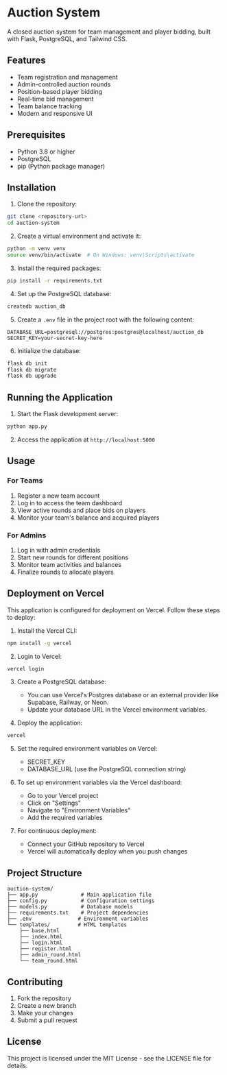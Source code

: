# Auction System

A closed auction system for team management and player bidding, built with Flask, PostgreSQL, and Tailwind CSS.

## Features

- Team registration and management
- Admin-controlled auction rounds
- Position-based player bidding
- Real-time bid management
- Team balance tracking
- Modern and responsive UI

## Prerequisites

- Python 3.8 or higher
- PostgreSQL
- pip (Python package manager)

## Installation

1. Clone the repository:
```bash
git clone <repository-url>
cd auction-system
```

2. Create a virtual environment and activate it:
```bash
python -m venv venv
source venv/bin/activate  # On Windows: venv\Scripts\activate
```

3. Install the required packages:
```bash
pip install -r requirements.txt
```

4. Set up the PostgreSQL database:
```bash
createdb auction_db
```

5. Create a `.env` file in the project root with the following content:
```
DATABASE_URL=postgresql://postgres:postgres@localhost/auction_db
SECRET_KEY=your-secret-key-here
```

6. Initialize the database:
```bash
flask db init
flask db migrate
flask db upgrade
```

## Running the Application

1. Start the Flask development server:
```bash
python app.py
```

2. Access the application at `http://localhost:5000`

## Usage

### For Teams
1. Register a new team account
2. Log in to access the team dashboard
3. View active rounds and place bids on players
4. Monitor your team's balance and acquired players

### For Admins
1. Log in with admin credentials
2. Start new rounds for different positions
3. Monitor team activities and balances
4. Finalize rounds to allocate players

## Deployment on Vercel

This application is configured for deployment on Vercel. Follow these steps to deploy:

1. Install the Vercel CLI:
```bash
npm install -g vercel
```

2. Login to Vercel:
```bash
vercel login
```

3. Create a PostgreSQL database:
   - You can use Vercel's Postgres database or an external provider like Supabase, Railway, or Neon.
   - Update your database URL in the Vercel environment variables.

4. Deploy the application:
```bash
vercel
```

5. Set the required environment variables on Vercel:
   - SECRET_KEY
   - DATABASE_URL (use the PostgreSQL connection string)

6. To set up environment variables via the Vercel dashboard:
   - Go to your Vercel project
   - Click on "Settings"
   - Navigate to "Environment Variables"
   - Add the required variables

7. For continuous deployment:
   - Connect your GitHub repository to Vercel
   - Vercel will automatically deploy when you push changes

## Project Structure

```
auction-system/
├── app.py              # Main application file
├── config.py           # Configuration settings
├── models.py           # Database models
├── requirements.txt    # Project dependencies
├── .env               # Environment variables
└── templates/         # HTML templates
    ├── base.html
    ├── index.html
    ├── login.html
    ├── register.html
    ├── admin_round.html
    └── team_round.html
```

## Contributing

1. Fork the repository
2. Create a new branch
3. Make your changes
4. Submit a pull request

## License

This project is licensed under the MIT License - see the LICENSE file for details. 